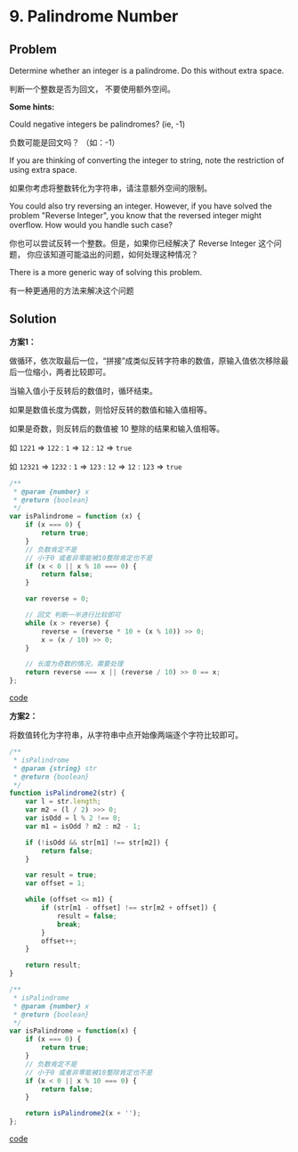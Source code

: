 # 9. Palindrome Number

## Problem

Determine whether an integer is a palindrome. Do this without extra space.

判断一个整数是否为回文， 不要使用额外空间。

**Some hints:**

Could negative integers be palindromes? (ie, -1)

负数可能是回文吗？ （如：-1）

If you are thinking of converting the integer to string, note the restriction of using extra space.

如果你考虑将整数转化为字符串，请注意额外空间的限制。

You could also try reversing an integer. However, if you have solved the problem "Reverse Integer", you know that the reversed integer might overflow. How would you handle such case?

你也可以尝试反转一个整数。但是，如果你已经解决了 Reverse Integer 这个问题， 你应该知道可能溢出的问题，如何处理这种情况？

There is a more generic way of solving this problem.

有一种更通用的方法来解决这个问题

## Solution

**方案1：**

做循环，依次取最后一位，“拼接”成类似反转字符串的数值，原输入值依次移除最后一位缩小，两者比较即可。

当输入值小于反转后的数值时，循环结束。

如果是数值长度为偶数，则恰好反转的数值和输入值相等。

如果是奇数，则反转后的数值被 10 整除的结果和输入值相等。

如 `1221` => `122` : `1` => `12` : `12` => `true`

如 `12321` => `1232` : `1` => `123` : `12` => `12` : `123` => `true`

```js
/**
 * @param {number} x
 * @return {boolean}
 */
var isPalindrome = function (x) {
    if (x === 0) {
        return true;
    }
    // 负数肯定不是
    // 小于0 或者非零能被10整除肯定也不是
    if (x < 0 || x % 10 === 0) {
        return false;
    }

    var reverse = 0;

    // 回文 判断一半进行比较即可
    while (x > reverse) {
        reverse = (reverse * 10 + (x % 10)) >> 0;
        x = (x / 10) >> 0;
    }

    // 长度为奇数的情况，需要处理
    return reverse === x || (reverse / 10) >> 0 == x;
};
```

[code](./index.js)

**方案2：**

将数值转化为字符串，从字符串中点开始像两端逐个字符比较即可。

```js
/**
 * isPalindrome
 * @param {string} str
 * @return {boolean}
 */
function isPalindrome2(str) {
    var l = str.length;
    var m2 = (l / 2) >>> 0;
    var isOdd = l % 2 !== 0;
    var m1 = isOdd ? m2 : m2 - 1;

    if (!isOdd && str[m1] !== str[m2]) {
        return false;
    }

    var result = true;
    var offset = 1;

    while (offset <= m1) {
        if (str[m1 - offset] !== str[m2 + offset]) {
            result = false;
            break;
        }
        offset++;
    }

    return result;
}

/**
 * isPalindrome
 * @param {number} x
 * @return {boolean}
 */
var isPalindrome = function(x) {
    if (x === 0) {
        return true;
    }
    // 负数肯定不是
    // 小于0 或者非零能被10整除肯定也不是
    if (x < 0 || x % 10 === 0) {
        return false;
    }

    return isPalindrome2(x + '');
};
```

[code](./solution2.js)
